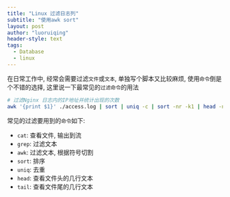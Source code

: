 ```yaml
---
title: "Linux 过滤日志列"
subtitle: "使用awk sort"
layout: post
author: "luoruiqing"
header-style: text
tags:
  - Database
  - linux
---
```


在日常工作中, 经常会需要过滤`文件`或`文本`, 单独写个脚本又比较麻烦, 使用`命令`倒是个不错的选择, 这里说一下最常见的`过滤命令`的用法

```sh
# 过滤Nginx 日志内的IP地址并统计出现的次数
awk '{print $1}' ./access.log | sort | uniq -c | sort -nr -k1 | head -n 10
```

常见的过滤要用到的`命令`如下:
- `cat`: 查看文件, 输出到流
- `grep`: 过滤文本
- `awk`: 过滤文本, 根据符号切割
- `sort`: 排序
- `uniq`: 去重
- `head`: 查看文件头的几行文本
- `tail`: 查看文件尾的几行文本